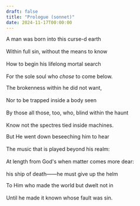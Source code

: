 ```yaml
---
draft: false
title: "Prologue (sonnet)"
date: 2024-11-17T00:00:00
---
```


A man was born into this curse-d earth <br>  
Within full sin, without the means to know <br>  
How to begin his lifelong mortal search <br>  
For the sole soul who *chose* to come below.

The brokenness within he did not want, <br>  
Nor to be trapped inside a body seen <br>  
By those all those, too, who, blind within the haunt <br>  
Know not the spectres tied inside machines. 

But He went down beseeching him to hear <br>  
The music that is played beyond his realm: <br>  
At length from God's when matter comes more dear: <br>  
his ship of death——he must give up the helm 

To Him who made the world but dwelt not in <br>  
Until he made it known whose fault was sin.
